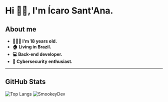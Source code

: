 # Hi 👋🏾, I'm Ícaro Sant'Ana.

## About me

* **🙎🏽‍♂️ I'm 18 years old.**
* **🏠 Living in Brazil.**
* **💻 Back-end developer.**
* **🔐 Cybersecurity enthusiast.**
* **

## GitHub Stats

![Top Langs](https://github-readme-stats.vercel.app/api/top-langs/?username=SmookeyDev&langs_count=3&theme=material-palenight)
![SmookeyDev](https://github-readme-stats.vercel.app/api?username=SmookeyDev&show_icons=true&theme=material-palenight)
